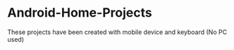 # Android-Home-Projects
These projects have been created with mobile device and keyboard (No PC used)
